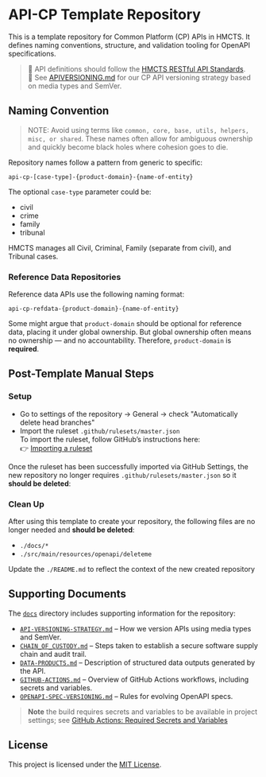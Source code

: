 # API-CP Template Repository

This is a template repository for Common Platform (CP) APIs in HMCTS. It defines naming conventions, structure, and validation tooling for OpenAPI specifications.

> 🔗 API definitions should follow the [HMCTS RESTful API Standards](https://hmcts.github.io/restful-api-standards/).  
> 📘 See [APIVERSIONING.md](./docs/API-VERSIONING-STRATEGY.md) for our CP API versioning strategy based on media types and SemVer.

## Naming Convention

> NOTE: Avoid using terms like `common, core, base, utils, helpers, misc, or shared`.
> These names often allow for ambiguous ownership and quickly become black holes where cohesion goes to die.

Repository names follow a pattern from generic to specific:

```
api-cp-[case-type]-{product-domain}-{name-of-entity}
```
The optional `case-type` parameter could be:

* civil 
* crime 
* family 
* tribunal

HMCTS manages all Civil, Criminal, Family (separate from civil), and Tribunal cases.

### Reference Data Repositories

Reference data APIs use the following naming format:

```
api-cp-refdata-{product-domain}-{name-of-entity}
```
Some might argue that `product-domain` should be optional for reference data, placing it under global ownership. But global ownership often means no ownership — and no accountability. Therefore, `product-domain` is **required**.

## Post-Template Manual Steps

### Setup

* Go to settings of the repository -> General -> check "Automatically delete head branches"
* Import the ruleset `.github/rulesets/master.json`  
  To import the ruleset, follow GitHub’s instructions here:  
  👉 [Importing a ruleset](https://docs.github.com/en/repositories/configuring-branches-and-merges-in-your-repository/managing-rulesets/managing-rulesets-for-a-repository#importing-a-ruleset)
  
Once the ruleset has been successfully imported via GitHub Settings, the new repository no longer requires `.github/rulesets/master.json` so it **should be deleted**:

### Clean Up

After using this template to create your repository, the following files are no longer needed and **should be deleted**:

- `./docs/*`
- `./src/main/resources/openapi/deleteme`

Update the `./README.md` to reflect the context of the new created repository

## Supporting Documents

The [`docs`](./docs) directory includes supporting information for the repository:

- [`API-VERSIONING-STRATEGY.md`](./docs/API-VERSIONING-STRATEGY.md) – How we version APIs using media types and SemVer.
- [`CHAIN_OF_CUSTODY.md`](./docs/CHAIN_OF_CUSTODY.md) – Steps taken to establish a secure software supply chain and audit trail.
- [`DATA-PRODUCTS.md`](./docs/DATA-PRODUCTS.md) – Description of structured data outputs generated by the API.
- [`GITHUB-ACTIONS.md`](./docs/GITHUB-ACTIONS.md) – Overview of GitHub Actions workflows, including secrets and variables.
- [`OPENAPI-SPEC-VERSIONING.md`](./docs/OPENAPI-SPEC-VERSIONING.md) – Rules for evolving OpenAPI specs.
  
> **Note** the build requires secrets and variables to be available in project settings; see [GitHub Actions: Required Secrets and Variables](./docs/GITHUB-ACTIONS.md)

## License

This project is licensed under the [MIT License](LICENSE).


